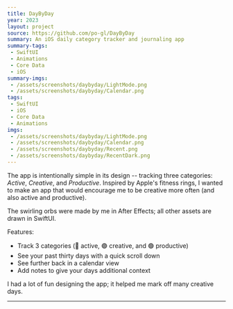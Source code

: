 ```yaml
---
title: DayByDay
year: 2023
layout: project
source: https://github.com/po-gl/DayByDay
summary: An iOS daily category tracker and journaling app
summary-tags:
 - SwiftUI
 - Animations
 - Core Data
 - iOS
summary-imgs:
 - /assets/screenshots/daybyday/LightMode.png
 - /assets/screenshots/daybyday/Calendar.png
tags:
 - SwiftUI
 - iOS
 - Core Data
 - Animations
imgs:
 - /assets/screenshots/daybyday/LightMode.png
 - /assets/screenshots/daybyday/Calendar.png
 - /assets/screenshots/daybyday/Recent.png
 - /assets/screenshots/daybyday/RecentDark.png
---
```


The app is intentionally simple in its design -- tracking three categories: *Active*, *Creative*, and *Productive*.
Inspired by Apple's fitness rings, I wanted to make an app that would encourage me to be creative more often (and also active and productive).

The swirling orbs were made by me in After Effects; all other assets are drawn in SwiftUI.

Features:
- Track 3 categories (🔴 active, 🟣 creative, and 🟢 productive)
- See your past thirty days with a quick scroll down
- See further back in a calendar view
- Add notes to give your days additional context


I had a lot of fun designing the app; it helped me mark off many creative days.

---
